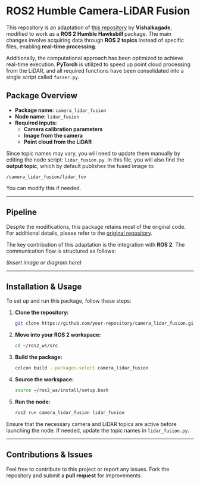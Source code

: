 # **ROS2 Humble Camera-LiDAR Fusion**  

This repository is an adaptation of [this repository](https://github.com/Vishalkagade/Camera-Lidar-Sensor-Fusion) by **Vishalkagade**, modified to work as a **ROS 2 Humble Hawksbill** package. The main changes involve acquiring data through **ROS 2 topics** instead of specific files, enabling **real-time processing**.  

Additionally, the computational approach has been optimized to achieve real-time execution. **PyTorch** is utilized to speed up point cloud processing from the LiDAR, and all required functions have been consolidated into a single script called `fusser.py`.  

## **Package Overview**  

- **Package name:** `camera_lidar_fusion`  
- **Node name:** `lidar_fusion`  
- **Required inputs:**  
  - **Camera calibration parameters**  
  - **Image from the camera**  
  - **Point cloud from the LiDAR**  

Since topic names may vary, you will need to update them manually by editing the node script: `lidar_fusion.py`. In this file, you will also find the **output topic**, which by default publishes the fused image to:  

```
/camera_lidar_fusion/lidar_fov
```

You can modify this if needed.  

---

## **Pipeline**  

Despite the modifications, this package retains most of the original code. For additional details, please refer to the [original repository](https://github.com/Vishalkagade/Camera-Lidar-Sensor-Fusion).  

The key contribution of this adaptation is the integration with **ROS 2**. The communication flow is structured as follows:  

*(Insert image or diagram here)*  

---

## **Installation & Usage**  

To set up and run this package, follow these steps:  

1. **Clone the repository:**  
   ```bash
   git clone https://github.com/your-repository/camera_lidar_fusion.git
   ```

2. **Move into your ROS 2 workspace:**  
   ```bash
   cd ~/ros2_ws/src
   ```

3. **Build the package:**  
   ```bash
   colcon build --packages-select camera_lidar_fusion
   ```

4. **Source the workspace:**  
   ```bash
   source ~/ros2_ws/install/setup.bash
   ```

5. **Run the node:**  
   ```bash
   ros2 run camera_lidar_fusion lidar_fusion
   ```

Ensure that the necessary camera and LiDAR topics are active before launching the node. If needed, update the topic names in `lidar_fusion.py`.  

---

## **Contributions & Issues**  

Feel free to contribute to this project or report any issues. Fork the repository and submit a **pull request** for improvements.  
